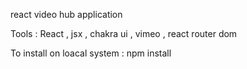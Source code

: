 react video  hub application  

Tools  : React , jsx  , chakra ui , vimeo , react router dom 

To install on loacal system  :  npm install 
